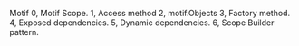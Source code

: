 Motif
0, Motif Scope.
1, Access method
2, motif.Objects
3, Factory method.
4, Exposed dependencies.
5, Dynamic dependencies.
6, Scope Builder pattern.
